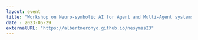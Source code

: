 ```yaml
---
layout: event
title: "Workshop on Neuro-symbolic AI for Agent and Multi-Agent systems (NeSyMAS)"
date : 2023-05-29
externalURL: "https://albertmeronyo.github.io/nesymas23"
---
```


